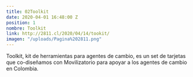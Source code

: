 ```yaml
---
title: 02Toolkit
date: 2020-04-01 16:48:00 Z
position: 1
nombre: Toolkit
link: http://2811.cl/2020/04/14/tookit/
imagen: "/uploads/Pagina%202811.png"
---
```


Toolkit, kit de herramientas para agentes de cambio, es un set de tarjetas que co-diseñamos con Movilizatorio para apoyar a los agentes de cambio en Colombia.